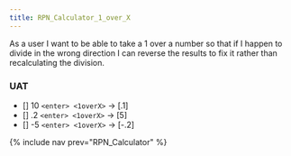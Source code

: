 ```yaml
---
title: RPN_Calculator_1_over_X
---
```

As a user I want to be able to take a 1 over a number so that if I happen to divide in the wrong direction I can reverse the results to fix it rather than recalculating the division.

### UAT
* [] 10 ```<enter> <1overX>``` -> [.1]
* [] .2 ```<enter> <1overX>``` -> [5]
* [] -5 ```<enter> <1overX>``` -> [-.2]

{% include nav prev="RPN_Calculator" %}
